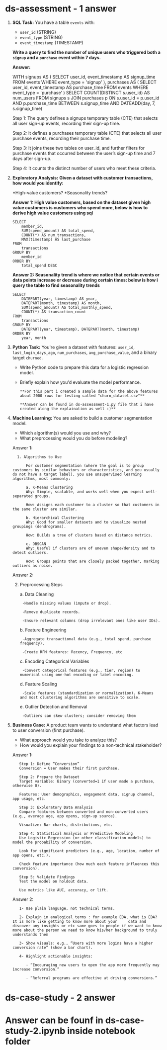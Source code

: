 # ds-assessment - 1 answer

1. **SQL Task:**
   You have a table `events` with:

   * `user_id` (STRING)
   * `event_type` (STRING)
   * `event_timestamp` (TIMESTAMP)

   **Write a query to find the number of unique users who triggered both a `signup` and a `purchase` event within 7 days.**

   **Answer:** 

    WITH signups AS (
    SELECT user_id, event_timestamp AS signup_time
    FROM events
    WHERE event_type = 'signup'
),
    purchases AS (
    SELECT user_id, event_timestamp AS purchase_time
    FROM events
    WHERE event_type = 'purchase'
)
    SELECT COUNT(DISTINCT s.user_id) AS num_users
    FROM signups s
    JOIN purchases p
    ON s.user_id = p.user_id
    AND p.purchase_time BETWEEN s.signup_time AND DATEADD(day, 7, s.signup_time)

    Step 1: The query defines a signups temporary table (CTE) that selects all user sign-up events, recording their sign-up time.

    Step 2: It defines a purchases temporary table (CTE) that selects all user purchase events, recording their purchase time.

    Step 3: It joins these two tables on user_id, and further filters for purchase events that occurred between the user’s sign-up time and 7 days after sign-up.

    Step 4: It counts the distinct number of users who meet these criteria.

2. **Exploratory Analysis:**
   **Given a dataset with customer transactions, how would you identify:**

   *High-value customers?
   *Seasonality trends?

    **Answer 1: High value customers, based on the dataset given high value customers is customers who spend more, below is how to derive high value customers using sql**

       SELECT 
           member_id, 
           SUM(spend_amount) AS total_spend,
           COUNT(*) AS num_transactions,
           MAX(timestamp) AS last_purchase
       FROM 
           transactions
       GROUP BY 
           member_id
       ORDER BY 
           total_spend DESC


    **Answer 2: Seasonality trend is where we notice that certain events or data points increase or decrease during certain times: below is how i query the table to find seasonality trends**

       SELECT 
           DATEPART(year, timestamp) AS year,
           DATEPART(month, timestamp) AS month,
           SUM(spend_amount) AS total_monthly_spend,
           COUNT(*) AS transaction_count
       FROM 
           transactions
       GROUP BY 
           DATEPART(year, timestamp), DATEPART(month, timestamp)
       ORDER BY 
           year, month


3. **Python Task:**
   You're given a dataset with features: `user_id`, `last_login_days_ago`, `num_purchases`, `avg_purchase_value`, and a binary target `churned`.

   * Write Python code to prepare this data for a logistic regression model.
   * Briefly explain how you'd evaluate the model performance.

         **For this part i created a sample data for the above features about 2000 rows for testing called "churn_dataset.csv"**

         **Answer can be found in ds-assessment-1.py file that i have created along the explaination as well :)**

4. **Machine Learning:**
   You are asked to build a customer segmentation model.

   * Which algorithm(s) would you use and why?
   * What preprocessing would you do before modeling?

   Answer 1:

         1. Algorithms to Use

             For customer segmentation (where the goal is to group customers by similar behaviors or characteristics, and you usually do not have a target label), you use unsupervised learning algorithms, most commonly:

             a. K-Means Clustering
             Why: Simple, scalable, and works well when you expect well-separated groups.

             How: Assigns each customer to a cluster so that customers in the same cluster are similar.

             b. Hierarchical Clustering
             Why: Good for smaller datasets and to visualize nested groupings (dendrograms).

             How: Builds a tree of clusters based on distance metrics.

             c. DBSCAN
             Why: Useful if clusters are of uneven shape/density and to detect outliers.

             How: Groups points that are closely packed together, marking outliers as noise.
   

    Answer 2:

    2. Preprocessing Steps

        a. Data Cleaning

            -Handle missing values (impute or drop).

            -Remove duplicate records.

            -Ensure relevant columns (drop irrelevant ones like user IDs).

        b. Feature Engineering

            -Aggregate transactional data (e.g., total spend, purchase frequency).

            -Create RFM features: Recency, Frequency, etc

        c. Encoding Categorical Variables

            -Convert categorical features (e.g., tier, region) to numerical using one-hot encoding or label encoding.

        d. Feature Scaling

            -Scale features (standardization or normalization). K-Means and most clustering algorithms are sensitive to scale.

        e. Outlier Detection and Removal

            -Outliers can skew clusters; consider removing them

5. **Business Case:**
   A product team wants to understand what factors lead to user conversion (first purchase).

   * What approach would you take to analyze this?
   * How would you explain your findings to a non-technical stakeholder?

   Answer 1:

          Step 1: Define “Conversion”
          Conversion = User makes their first purchase.

          Step 2: Prepare the Dataset
          Target variable: Binary (converted=1 if user made a purchase, otherwise 0).

          Features: User demographics, engagement data, signup channel, app usage, etc.

          Step 3: Exploratory Data Analysis
          Compare features between converted and non-converted users (e.g., average age, app opens, sign-up source).

          Visualize: Bar charts, distributions, etc.

          Step 4: Statistical Analysis or Predictive Modeling
          Use Logistic Regression (or other classification models) to model the probability of conversion.

          Look for significant predictors (e.g., age, location, number of app opens, etc.).

          Check feature importance (how much each feature influences this conversion).

          Step 5: Validate Findings
          Test the model on holdout data.

          Use metrics like AUC, accuracy, or lift.

    Answer 2:

          1- Use plain language, not technical terms.

          2- Explain in analogical terms : for example EDA, what is EDA? It is more like getting to know more about your     data and discover any insights or etc same goes to people if we want to know more about the person we need to know his/her background to truly                understands them

          3- Show visuals: e.g., “Users with more logins have a higher conversion rate” (show a bar chart).

          4- Highlight actionable insights:

             - “Encouraging new users to open the app more frequently may increase conversion.”

             - “Referral programs are effective at driving conversions.”

# ds-case-study - 2 answer

# Answer can be founf in ds-case-study-2.ipynb inside notebook folder


